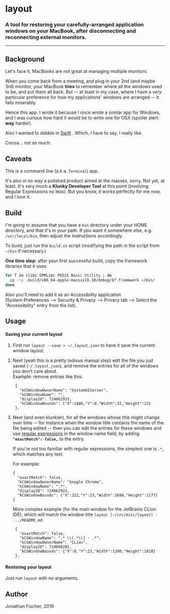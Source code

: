 # layout 
### A tool for restoring your carefully-arranged application windows on your MacBook, after disconnecting and reconnecting external monitors.
---
## Background

Let's face it, MacBooks are not great at managing multiple monitors.

When you come back from a meeting, and plug in your 2nd (and maybe 3rd) monitor, 
your MacBook **tries** to remember where all the windows used to be, and put them all back.
But -- at least in my case, where I have a *very* particular preference for how my 
applications' windows are arranged -- it fails miserably.

Hence this app. I wrote it because I once wrote a similar app for Windows, and I was
curious how hard it would be to write one for OSX (spoiler alert: **way** harder). 

Also I wanted to dabble in [Swift](https://swift.org/) . Which, I have to say, I really like. 

Cocoa... not so much.

## Caveats

This is a command line (a.k.a. `Terminal`) app. 

It's also in no way a polished product aimed at the masses, sorry. Not yet, at
least. It's very much a **Klunky Developer Tool** at this point (involving 
Regular Expressions no less). But you know, it works
perfectly for me now, and I love it.

## Build

I'm going to assume that you have a `bin` directory under your HOME directory, 
and that it's in your path. If you want it somewhere else, e.g. `/usr/local/bin`, 
then adjust the instructions accordingly.

To build, just run the `build.sh` script (modifying the path in the script 
from `~/bin` if necessary.)

**One time step**: after your first successful build, copy the framework libraries that it uses:

```bash
for f in clibc SPMLibc POSIX Basic Utility ; do
  cp -rp .build/x86_64-apple-macosx10.10/debug/$f.framework ~/bin/
done 
```

Also you'll need to add it as an 
Accessibility application  
(System Preferences --> Security & Privacy --> Privacy 
tab --> Select the "Accessibility" entry from the list).

## Usage

#### Saving your current layout 

1. First run `layout --save > ~/.layout.json` to have it save the current window layout.
1. Next (yeah this is a pretty tedious manual step) 
   edit the file you just saved (`~/.layout.json`), 
   and remove the entries for all of the windows you don't care about.  
   Example: remove entries like this:
   ```
    {
      "kCGWindowOwnerName": "SystemUIServer",
      "kCGWindowName": "",
      "displayID": 724062933,
      "kCGWindowBounds": {"X":1486,"Y":0,"Width":32,"Height":22}
    },
   ```
1. Next (and even klunkier), for all the windows whose title might change 
   over time -- for instance when the window title contains the name of the
   file being edited -- 
   then you can edit the entries for these windows and use 
   [regular expressions](https://medium.com/factory-mind/regex-tutorial-a-simple-cheatsheet-by-examples-649dc1c3f285) 
   in the window name field, by adding **`"exactMatch": false,`** to the entry.
   
   If you're not too familiar with regular expressions, the simplest one is `.*`, 
   which matches any text. 
   
   For example:
   ```
   {
     "exactMatch": false,
     "kCGWindowOwnerName": "Google Chrome",
     "kCGWindowName": ".*",
     "displayID": 724062933,
     "kCGWindowBounds": {"X":222,"Y":23,"Width":1698,"Height":1177}
   }
   ```
   More complex example (for the main window for the JetBrains CLion IDE), which will
   match the window title `layout [~/src/misc/layout] - .../README.md`:
   ```
    {
      "exactMatch": false,
      "kCGWindowName": ".* \\[.*\\] - .*",
      "kCGWindowOwnerName": "CLion",
      "displayID": 724066202,
      "kCGWindowBounds": {"X":0,"Y":23,"Width":1200,"Height":1828}
    },
   ```
   
#### Restoring your layout

Just run `layout` with no arguments.

## Author

Jonathan Fischer, 2019
